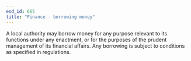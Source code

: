 ```yaml
---
esd_id: 665
title: "Finance - borrowing money"
---
```


A local authority may borrow money for any purpose relevant to its functions under any enactment, or for the purposes of the prudent management of its financial affairs.  Any borrowing is subject to conditions as specified in regulations.

